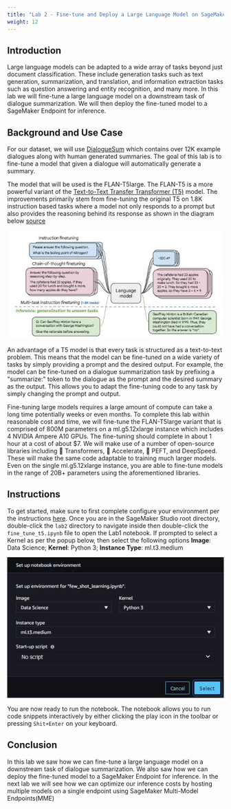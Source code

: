 ```yaml
---
title: "Lab 2 - Fine-tune and Deploy a Large Language Model on SageMaker"
weight: 12
---
```


## Introduction
Large language models can be adapted to a wide array of tasks beyond just document classification. These include generation tasks such as text generation, summarization, and translation, and information extraction tasks such as question answering and entity recognition, and many more. In this lab we will fine-tune a large language model on a downstream task of dialogue summarization. We will then deploy the fine-tuned model to a SageMaker Endpoint for inference.

## Background and Use Case
For our dataset, we will use [DialogueSum](https://github.com/cylnlp/dialogsum) which contains over 12K example dialogues along with human generated summaries. The goal of this lab is to fine-tune a model that given a dialogue will automatically generate a summary.

The model that will be used is the FLAN-T5large. The FLAN-T5 is a more powerful variant of the [Text-to-Text Transfer Transformer (T5)](https://arxiv.org/pdf/1910.10683.pdf) model. The improvements primarily stem from fine-tuning the original T5 on 1.8K instruction based tasks where a model not only responds to a prompt but also provides the reasoning behind its response as shown in the diagram below [source](https://arxiv.org/pdf/2210.11416.pdf)

![FLAN-T5](../assets/images/lab2/FLANT5.JPG)

An advantage of a T5 model is that every task is structured as a text-to-text problem. This means that the model can be fine-tuned on a wide variety of tasks by simply providing a prompt and the desired output. For example, the model can be fine-tuned on a dialogue summarization task by prefixing a "summarize:" token to the dialogue as the prompt and the desired summary as the output. This allows you to adapt the fine-tuning code to any task by simply changing the prompt and output.

Fine-tuning large models requires a large amount of compute can take a long time potentially weeks or even months. To complete this lab within reasonable cost and time, we will fine-tune the FLAN-T5large variant that is comprised of 800M parameters on a ml.g5.12xlarge instance which includes 4 NVIDIA Ampere A10 GPUs. The fine-tuning should complete in about 1 hour at a cost of about $7. We will make use of a number of open-source libraries including 🤗 Transformers, 🤗 Accelerate, 🤗 PEFT, and DeepSpeed. These will make the same code adaptable to training much larger models. Even on the single ml.g5.12xlarge instance, you are able to fine-tune models in the range of 20B+ parameters using the aforementioned libraries.


## Instructions
To get started, make sure to first complete configure your environment per the instructions [here](../README.md). Once you are in the SageMaker Studio root directory, double-click the `lab2` directory to navigate inside then double-click the `fine_tune_t5.ipynb` file to open the Lab1 notebook. If prompted to select a Kernel as per the popup below, then select the following options **Image**: Data Science; **Kernel**: Python 3; **Instance Type**: ml.t3.medium

![KernelSelect](../assets/images/lab1/kernel_select.JPG)

You are now ready to run the notebook. The notebook allows you to run code snippets interactively by either clicking the play icon in the toolbar or pressing `Shit+Enter` on your keyboard.  

## Conclusion
In this lab we saw how we can fine-tune a large language model on a downstream task of dialogue summarization. We also saw how we can deploy the fine-tuned model to a SageMaker Endpoint for inference. In the next lab we will see how we can optimize our inference costs by hosting multiple models on a single endpoint using SageMaker Multi-Model Endpoints(MME)







